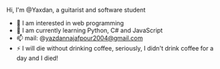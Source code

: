 Hi, I'm @Yaxdan, a guitarist and software student
- 👀 I am interested in web programming
- 🌱 I am currently learning Python, C# and JavaScript
- 📫 mail: @yazdannajafpour2004@gmail.com
- ⚡ I will die without drinking coffee, seriously, I didn't drink coffee for a day and I died!

<!---
Yaxdan/Yaxdan is a ✨ special ✨ repository because its `README.md` (this file) appears on your GitHub profile.
You can click the Preview link to take a look at your changes.
--->
